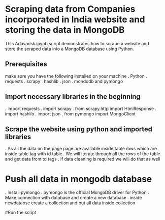 # Scraping data from Companies incorporated in India website and storing the data in MongoDB
This Adavarisk.ipynb script demonstrates how to scrape a website and store the scraped data into a MongoDB database using Python.

## Prerequisites
make sure you have the following installed on your machine
. Python
. requests
. scrapy
. hashlib
. json
. mondodb and pymongo

## Import necessary libraries in the beginning
. import requests
. import scrapy
. from scrapy.http import HtmlResponse
. import hashlib
. import json
. from pymongo import MongoClient

## Scrape the website using python and imported libraries
. As all the data on the page page are available inside table rows which are inside table tag with id table 
. We will iterate through all the rows of the table and get data from td tags 
. If data cleaning is required we will do that as well

# Push all data in mongodb database
. Install pymongo
. pymongo is the official MongoDB driver for Python
. Make connection with database and create a new database
. inside newdatabse create a collection and put all data inside collection

#Run the script

